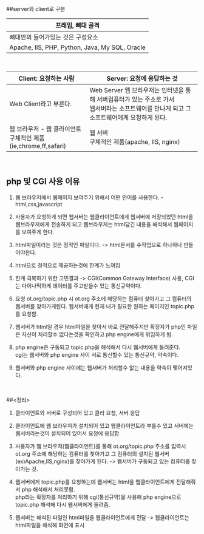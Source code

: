 ##server와 client로 구분

프래임, 뼈대 골격 |
---------------------|
뼈대안의 들어가있는 것은 구성요소 | 
Apache, IIS, PHP, Python, Java, My SQL, Oracle |

<br/>

Client: 요청하는 사람 | Server: 요청에 응답하는 것
-----------------------|-----------------------------------
Web Client라고 부른다.| Web Server 웹 브라우저는 인터넷을 통해 서버컴퓨터가 있는 주소로 가서 <br/> 웹서버라는 소프트웨어를 만나게 되고 그 소프트웨어에게 요청하게 된다.
웹 브라우저 - 웹 클라이언트<br/>구체적인 제품(ie,chrome,ff,safari) | 웹 서버<br/>구체적인 제품(apache, IIS, nginx)

<br/>

## php 및 CGI 사용 이유

1. 웹 브라우저에서 웹페이지 보여주기 위해서 어떤 언어를 사용한다. - html,css,javascript

2. 사용자가 요청하게 되면 웹서버는 웹클라이언트에게 웹서버에 저장되었던 html을 웹브라우저에게 전송하게 되고 웹브라우저는 html담긴 내용을 해석해서 웹페이지를 보여주게 한다. 

3. html파일이라는 것은 정적인 파일이다. -> html문서를 수작업으로 하나하나 만들어야한다. 

4. html으로 정적으로 제공하는것에 한계가 느껴짐

5. 한계 극복하기 위한 고민결과 -> CGI(Common Gateway Interface) 사용, CGI는 다이나믹하게 데이터를 주고받을수 있는 통신규약이다.
 
6. 요청 ot.org/topic.php 시 ot.org 주소에 해당하는 컴퓨터 찾아가고 그 컴퓨터의 웹서버를 찾아가게된다. 웹서버에게 현재 내가 필요한 원하는 페이지인 topic.php를 요청함.

7. 웹서버가 html일 경우 html파일을 찾아서 바로 전달해주지만 확장자가 php인 파일은 자신이 처리할수 없다는것을 확인하고 php engine에게 위임하게 됨.

8. php engine은 구동되고 topic.php을 해석해서 다시 웹서버에게 돌려준다. <br> cgi는 웹서버와 php engine 사이 서로 통신할수 있는 통신규약, 약속이다.  

9. 웹서버와 php engine 사이에는 웹서버가 처리할수 없는 내용을 약속이 맺어져있다.

<br>

##<정리>

1. 클라이언트와 서버로 구성되어 있고 클라 요청, 서버 응답

2. 클라이언트에 웹 브라우저가 설치되어 있고 웹클라이언트라 부를수 있고 서버에는 웹서버라는것이 설치되어 있어서 요청에 응답함

3. 사용자가 웹 브라우저(웹클라이언트)를 통해 ot.org/topic.php 주소를 입력시 ot.org 주소에 해당하는 컴퓨터를 찾아가고 그 컴퓨터의 설치된 웹서버(ex)Apache,IIS,nginx)를 찾아가게 된다. -> 웹서버가 구동되고 있는 컴퓨터를 찾아가는 것.

4. 웹서버에게 topic.php를 요청하는데 웹서버는 html을 웹클라이언트에게 전달해줘서 php 해석해서 처리못함.<br>php라는 확장자를 처리하기 위해 cgi(통신규약)을 사용해 php engine으로 topic.php 해석해 다시 웹서버에게 돌려줌.

5. 웹서버는 해석된 파일인 html파일을 웹클라이언트에게 전달 -> 웹클라이언트는 html파일을 해석해 화면에 표시
 


